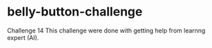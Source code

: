 # belly-button-challenge
Challenge 14
This challenge were done with getting help from learnng expert (AI).

